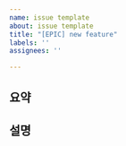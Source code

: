 ```yaml
---
name: issue template
about: issue template
title: "[EPIC] new feature"
labels: ''
assignees: ''

---
```


## 요약


## 설명
